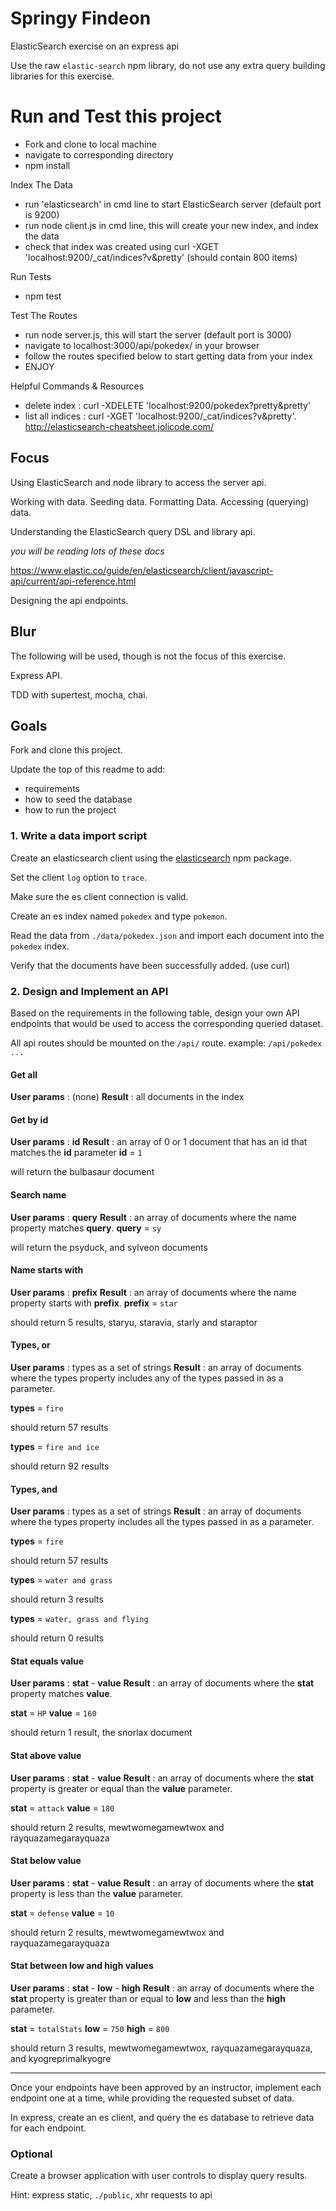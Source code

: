 # Springy Findeon

ElasticSearch exercise on an express api

Use the raw `elastic-search` npm library, do not use any extra query building libraries for this exercise.

# Run and Test this project

- Fork and clone to local machine
- navigate to corresponding directory
- npm install

Index The Data
- run 'elasticsearch' in cmd line to start ElasticSearch server (default port is 9200)
- run node client.js in cmd line, this will create your new index, and index the data
- check that index was created using curl -XGET 'localhost:9200/_cat/indices?v&pretty' (should contain 800 items)

Run Tests
- npm test

Test The Routes
- run node server.js, this will start the server (default port is 3000)
- navigate to localhost:3000/api/pokedex/ in your browser
- follow the routes specified below to start getting data from your index
- ENJOY

Helpful Commands & Resources
- delete index : curl -XDELETE 'localhost:9200/pokedex?pretty&pretty'
- list all indices : curl -XGET 'localhost:9200/_cat/indices?v&pretty'.
http://elasticsearch-cheatsheet.jolicode.com/


## Focus

Using ElasticSearch and node library to access the server api.

Working with data. Seeding data. Formatting Data. Accessing (querying) data.

Understanding the ElasticSearch query DSL and library api.

_you will be reading lots of these docs_

https://www.elastic.co/guide/en/elasticsearch/client/javascript-api/current/api-reference.html

Designing the api endpoints.

## Blur

The following will be used, though is not the focus of this exercise.

Express API.

TDD with supertest, mocha, chai.


## Goals

Fork and clone this project.

Update the top of this readme to add:

- requirements
- how to seed the database
- how to run the project

### 1. Write a data import script

Create an elasticsearch client using the [elasticsearch](https://www.npmjs.com/package/elasticsearch) npm package.

Set the client `log` option to `trace`.

Make sure the es client connection is valid.

Create an es index named `pokedex` and type `pokemon`.

Read the data from `./data/pokedex.json` and import each document into the `pokedex` index.

Verify that the documents have been successfully added.
(use curl)

### 2. Design and Implement an API

Based on the requirements in the following table, design your own API endpoints that would be used to access the corresponding queried dataset.

All api routes should be mounted on the `/api/` route.
example: `/api/pokedex ...`

#### Get all

**User params** : (none)
**Result** : all documents in the index

#### Get by id

**User params** : **id**
**Result** : an array of 0 or 1 document that has an id that matches the **id** parameter **id** = `1`

will return the bulbasaur document

#### Search name

**User params** : **query**
**Result** : an array of documents where the name property matches **query**. **query** = `sy`

will return the psyduck, and sylveon documents

#### Name starts with

**User params** : **prefix**
**Result** : an array of documents where the name property starts with **prefix**. **prefix** = `star`

should return 5 results, staryu, staravia, starly and staraptor

#### Types, or

**User params** : types as a set of strings
**Result** : an array of documents where the types property includes any of the types passed in as a parameter.

**types** = `fire`

should return 57 results

**types** = `fire and ice`

should return 92 results

#### Types, and

**User params** : types as a set of strings
**Result** : an array of documents where the types property includes all the types passed in as a parameter.

**types** = `fire`

should return 57 results

**types** = `water and grass`

should return 3 results

**types** = `water, grass and flying`

should return 0 results

#### Stat equals value

**User params** : **stat** - **value**
**Result** : an array of documents where the **stat** property matches **value**.

**stat** = `HP` **value** = `160`

should return 1 result, the snorlax document

#### Stat above value

**User params** : **stat** - **value**
**Result** : an array of documents where the **stat** property is greater or equal than the **value** parameter.

**stat** = `attack` **value** = `180`

should return 2 results, mewtwomegamewtwox and rayquazamegarayquaza

#### Stat below value

**User params** : **stat** - **value**
**Result** : an array of documents where the **stat** property is less than the **value** parameter.

**stat** = `defense` **value** = `10`

should return 2 results, mewtwomegamewtwox and rayquazamegarayquaza

#### Stat between low and high values

**User params** : **stat** - **low** - **high**
**Result** : an array of documents where the **stat** property is greater than or equal to **low** and less than the **high** parameter.

**stat** = `totalStats` **low** = `750` **high** = `800`

should return 3 results, mewtwomegamewtwox, rayquazamegarayquaza, and kyogreprimalkyogre

---

Once your endpoints have been approved by an instructor, implement each endpoint one at a time, while providing the requested subset of data.

In express, create an es client, and query the es database to retrieve data for each endpoint.


### Optional

Create a browser application with user controls to display query results.

Hint: express static, `./public`, xhr requests to api
